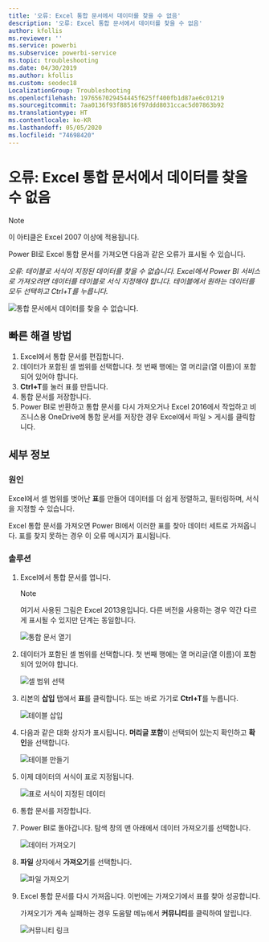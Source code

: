 ```yaml
---
title: '오류: Excel 통합 문서에서 데이터를 찾을 수 없음'
description: '오류: Excel 통합 문서에서 데이터를 찾을 수 없음'
author: kfollis
ms.reviewer: ''
ms.service: powerbi
ms.subservice: powerbi-service
ms.topic: troubleshooting
ms.date: 04/30/2019
ms.author: kfollis
ms.custom: seodec18
LocalizationGroup: Troubleshooting
ms.openlocfilehash: 1976567029454445f625ff400fb1d87ae6c01219
ms.sourcegitcommit: 7aa0136f93f88516f97ddd8031ccac5d07863b92
ms.translationtype: HT
ms.contentlocale: ko-KR
ms.lasthandoff: 05/05/2020
ms.locfileid: "74698420"
---
```

# <a name="error-we-couldnt-find-any-data-in-your-excel-workbook"></a>오류: Excel 통합 문서에서 데이터를 찾을 수 없음

>[!NOTE]  
>이 아티클은 Excel 2007 이상에 적용됩니다.

Power BI로 Excel 통합 문서를 가져오면 다음과 같은 오류가 표시될 수 있습니다.

*오류: 테이블로 서식이 지정된 데이터를 찾을 수 없습니다. Excel에서 Power BI 서비스로 가져오려면 데이터를 테이블로 서식 지정해야 합니다. 테이블에서 원하는 데이터를 모두 선택하고 Ctrl+T를 누릅니다.*

![통합 문서에서 데이터를 찾을 수 없습니다.](media/service-admin-troubleshoot-excel-workbook-data/power-bi-we-couldnt-find-any-data.png)

## <a name="quick-solution"></a>빠른 해결 방법
1. Excel에서 통합 문서를 편집합니다.
2. 데이터가 포함된 셀 범위를 선택합니다. 첫 번째 행에는 열 머리글(열 이름)이 포함되어 있어야 합니다.
3. **Ctrl+T**를 눌러 표를 만듭니다.
4. 통합 문서를 저장합니다.
5. Power BI로 반환하고 통합 문서를 다시 가져오거나 Excel 2016에서 작업하고 비즈니스용 OneDrive에 통합 문서를 저장한 경우 Excel에서 파일 > 게시를 클릭합니다.

## <a name="details"></a>세부 정보
### <a name="cause"></a>원인
Excel에서 셀 범위를 벗어난 **표**를 만들어 데이터를 더 쉽게 정렬하고, 필터링하며, 서식을 지정할 수 있습니다.

Excel 통합 문서를 가져오면 Power BI에서 이러한 표를 찾아 데이터 세트로 가져옵니다. 표를 찾지 못하는 경우 이 오류 메시지가 표시됩니다.

### <a name="solution"></a>솔루션
1. Excel에서 통합 문서를 엽니다. 
    >[!NOTE]
    >여기서 사용된 그림은 Excel 2013용입니다. 다른 버전을 사용하는 경우 약간 다르게 표시될 수 있지만 단계는 동일합니다.
    
    ![통합 문서 열기](media/service-admin-troubleshoot-excel-workbook-data/power-bi-troubleshoot-excel-worksheet-1.png)
2. 데이터가 포함된 셀 범위를 선택합니다. 첫 번째 행에는 열 머리글(열 이름)이 포함되어 있어야 합니다.
   
    ![셀 범위 선택](media/service-admin-troubleshoot-excel-workbook-data/power-bi-troubleshoot-excel-worksheet-2.png)
3. 리본의 **삽입** 탭에서 **표**를 클릭합니다. 또는 바로 가기로 **Ctrl+T**를 누릅니다.
   
    ![테이블 삽입](media/service-admin-troubleshoot-excel-workbook-data/power-bi-troubleshoot-excel-worksheet-3.png)
4. 다음과 같은 대화 상자가 표시됩니다. **머리글 포함**이 선택되어 있는지 확인하고 **확인**을 선택합니다.
   
    ![테이블 만들기](media/service-admin-troubleshoot-excel-workbook-data/power-bi-troubleshoot-excel-create-table.png)
5. 이제 데이터의 서식이 표로 지정됩니다.
   
    ![표로 서식이 지정된 데이터](media/service-admin-troubleshoot-excel-workbook-data/power-bi-troubleshoot-excel-table.png)
6. 통합 문서를 저장합니다.
7. Power BI로 돌아갑니다. 탐색 창의 맨 아래에서 데이터 가져오기를 선택합니다.
   
    ![데이터 가져오기](media/service-admin-troubleshoot-excel-workbook-data/power-bi-get-data.png)
8. **파일** 상자에서 **가져오기**를 선택합니다.
   
    ![파일 가져오기](media/service-admin-troubleshoot-excel-workbook-data/power-bi-get-files.png)
9. Excel 통합 문서를 다시 가져옵니다. 이번에는 가져오기에서 표를 찾아 성공합니다.
   
    가져오기가 계속 실패하는 경우 도움말 메뉴에서 **커뮤니티**를 클릭하여 알립니다.
   
    ![커뮤니티 링크](media/service-admin-troubleshoot-excel-workbook-data/power-bi-question-menu-community.png)
